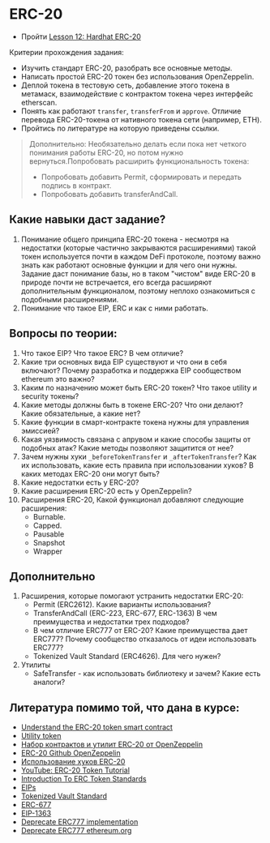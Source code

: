 # ERC-20

- Пройти [Lesson 12: Hardhat ERC-20](https://github.com/smartcontractkit/full-blockchain-solidity-course-js#lesson-12-hardhat-erc20s)

Критерии прохождения задания:
- Изучить стандарт ERC-20, разобрать все основные методы.
- Написать простой ERC-20 токен без использования OpenZeppelin.
- Деплой токена в тестовую сеть, добавление этого токена в метамаск, взаимодействие с контрактом токена через интерфейс etherscan.
- Понять как работают `transfer`, `transferFrom` и `approve`. Отличие перевода ERC-20-токена от нативного токена сети (например, ETH).
- Пройтись по литературе на которую приведены ссылки.

> Дополнительно: Необязательно делать если пока нет четкого понимания работы ERC-20, но потом нужно вернуться.Попробовать расширить функциональность токена:
> - Попробовать добавить Permit, сформировать и передать подпись в контракт.
> - Попробовать добавить transferAndCall.

## Какие навыки даст задание?

1. Понимание общего принципа ERC-20 токена - несмотря на недостатки (которые частично закрываются расширениями) такой токен используется почти в каждом DeFi протоколе, поэтому важно знать как работают основные функции и для чего они нужны. Задание даст понимание базы, но в таком "чистом" виде ERC-20 в природе почти не встречается, его всегда расширяют дополнительным функционалом, поэтому неплохо ознакомиться с подобными расширениями.
2. Понимание что такое EIP, ERC и как с ними работать.

## Вопросы по теории:

1. Что такое EIP? Что такое ERC? В чем отличие?
2. Какие три основных вида EIP существуют и что они в себя включают? Почему разработка и поддержка EIP сообществом ethereum это важно?
3. Каким по назначению может быть ERC-20 токен? Что такое utility и security токены?
4. Какие методы должны быть в токене ERC-20? Что они делают? Какие обязательные, а какие нет?
5. Какие функции в смарт-контракте токена нужны для управления эмиссией?
6. Какая уязвимость связана с апрувом и какие способы защиты от подобных атак? Какие методы позволяют защитится от нее?
7. Зачем нужны хуки `_beforeTokenTransfer` и `_afterTokenTransfer`? Как их использовать, какие есть правила при использовании хуков? В каких методах ERC-20 они могут быть?
8. Какие недостатки есть у ERC-20?
9. Какие расширения ERC-20 есть у OpenZeppelin?
10. Расширения ERC-20, Какой функционал добавляют следующие расширения:
    - Burnable.
    - Capped.
    - Pausable
    - Snapshot
    - Wrapper

## Дополнительно

1. Расширения, которые помогают устранить недостатки ERC-20:
    - Permit (ERC2612). Какие варианты использования?
    - TransferAndCall (ERC-223, ERC-677, ERC-1363) В чем преимущества и недостатки трех подходов?
    - В чем отличие ERC777 от ERC-20? Какие преимущества дает ERC777? Почему сообщество отказалось от идеи использовать ERC777?
    - Tokenized Vault Standard (ERC4626). Для чего нужен?
2. Утилиты
    - SafeTransfer - как использовать библиотеку и зачем? Какие есть аналоги?

## Литература помимо той, что дана в курсе:

- [Understand the ERC-20 token smart contract](https://ethereum.org/en/developers/tutorials/understand-the-erc-20-token-smart-contract/)
- [Utility token](https://www.ledger.com/ru/academy/glossary/utility-token)
- [Набор контрактов и утилит ERC-20 от OpenZeppelin](https://docs.openzeppelin.com/contracts/4.x/api/token/erc20#IERC20)
- [ERC-20 Github OpenZeppelin](https://github.com/OpenZeppelin/openzeppelin-contracts/blob/master/contracts/token/ERC20/ERC20.sol)
- [Использование хуков ERC-20](https://docs.openzeppelin.com/contracts/4.x/extending-contracts#using-hooks)
- [YouTube: ERC-20 Token Tutorial](https://www.youtube.com/watch?v=gc7e90MHvl8)
- [Introduction To ERC Token Standards](https://medium.com/immunefi/how-erc-standards-work-part-1-c9795803f459)
- [EIPs](https://eips.ethereum.org/)
- [Tokenized Vault Standard](https://ethereum.org/en/developers/docs/standards/tokens/erc-4626/)
- [ERC-677](https://github.com/ethereum/EIPs/issues/677)
- [EIP-1363](https://eips.ethereum.org/EIPS/eip-1363)
- [Deprecate ERC777 implementation](https://github.com/OpenZeppelin/openzeppelin-contracts/issues/2620)
- [Deprecate ERC777 ethereum.org](https://ethereum.org/en/developers/docs/standards/tokens/erc-777/)